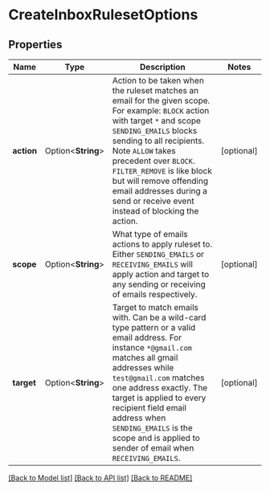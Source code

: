 # CreateInboxRulesetOptions

## Properties

Name | Type | Description | Notes
------------ | ------------- | ------------- | -------------
**action** | Option<**String**> | Action to be taken when the ruleset matches an email for the given scope. For example: `BLOCK` action with target `*` and scope `SENDING_EMAILS` blocks sending to all recipients. Note `ALLOW` takes precedent over `BLOCK`. `FILTER_REMOVE` is like block but will remove offending email addresses during a send or receive event instead of blocking the action. | [optional]
**scope** | Option<**String**> | What type of emails actions to apply ruleset to. Either `SENDING_EMAILS` or `RECEIVING_EMAILS` will apply action and target to any sending or receiving of emails respectively. | [optional]
**target** | Option<**String**> | Target to match emails with. Can be a wild-card type pattern or a valid email address. For instance `*@gmail.com` matches all gmail addresses while `test@gmail.com` matches one address exactly. The target is applied to every recipient field email address when `SENDING_EMAILS` is the scope and is applied to sender of email when `RECEIVING_EMAILS`. | [optional]

[[Back to Model list]](../README#documentation-for-models) [[Back to API list]](../README#documentation-for-api-endpoints) [[Back to README]](../README)


